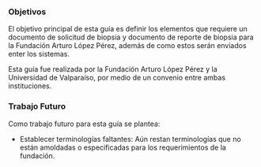 ### Objetivos 

El objetivo principal de esta guía es definir los elementos que requiere un documento de solicitud de biopsia y documento de reporte de biopsia para la Fundación Arturo López Pérez, además de como estos serán enviados enter los sistemas. 

Esta guía fue realizada por la Fundación Arturo López Pérez y la Universidad de Valparaíso, por medio de un convenio entre ambas instituciones. 

### Trabajo Futuro

Como trabajo futuro para esta guía se plantea:

* Establecer terminologías faltantes: Aún restan terminologías que no están amoldadas o especificadas para los requerimientos de la fundación.


